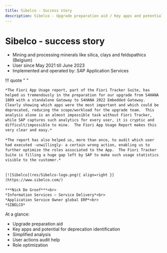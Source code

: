 ```yaml
---
title: Sibelco - Success story
description: Sibelco - Upgrade preparation aid / Key apps and potential for deprecation identification / Simplified analysis
---
```

# Sibelco - success story

- Mining and processing minerals like silica, clays and feldspathics (Belgium)<br>
- User since May 2021 till June 2023<br>
- Implemented and operated by: SAP Application Services<br>

!!! quote " "

    *The Fiori App Usage report, part of the Fiori Tracker Suite, has helped us tremendously in the preparation for our upgrade from S4HANA 1809 with a standalone Gateway to S4HANA 2022 Embedded Gateway.  Clearly showing which apps were the most important and which could be deprecated, reducing the scope/workload for the upgrade team.  This analysis alone is an almost impossible task without Fiori Tracker, while SAP captures such analytics for every user, it is cryptic and difficult/impossible to mine.  The Fiori App Usage Report makes this very clear and easy.*

    *The report has also helped us, more than once, to audit which user had executed -unwillingly- a certain wrong action, enabling us to further optimize the roles associated to the App.  The Fiori Tracker Suite is filling a huge gap left by SAP to make such usage statistics visible to the customer.*


    [![Sibelco](res/Sibelco-logo.png){ align=right }](https://www.sibelco.com/)

    ***Nick De Groof***<br>
    *Information Services – Service Delivery*<br>
    *Application Service Owner global ERP*<br>
    *SIBELCO* 


At a glance: 

- Upgrade preparation aid
- Key apps and potential for deprecation identification
- Simplified analysis
- User actions audit help
- Role optimization

